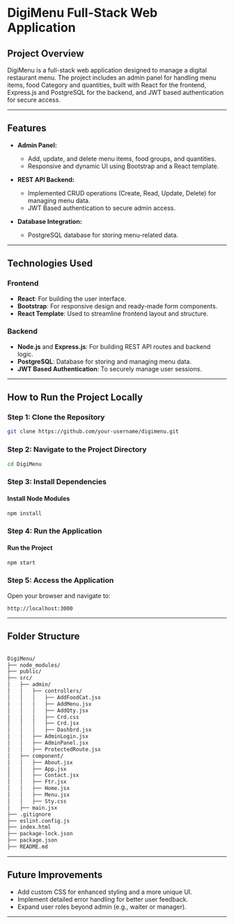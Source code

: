 # DigiMenu Full-Stack Web Application

## Project Overview
DigiMenu is a full-stack web application designed to manage a digital restaurant menu. The project includes an admin panel for handling menu items, food Category and quantities, built with React for the frontend, Express.js and PostgreSQL for the backend, and JWT based authentication for secure access.

---

## Features
- **Admin Panel:**
  - Add, update, and delete menu items, food groups, and quantities.
  - Responsive and dynamic UI using Bootstrap and a React template.
  
- **REST API Backend:**
  - Implemented CRUD operations (Create, Read, Update, Delete) for managing menu data.
  - JWT Based authentication to secure admin access. 

- **Database Integration:**
  - PostgreSQL database for storing menu-related data.
  
---

## Technologies Used

### Frontend
- **React**: For building the user interface.
- **Bootstrap**: For responsive design and ready-made form components.
- **React Template**: Used to streamline frontend layout and structure.

### Backend
- **Node.js** and **Express.js**: For building REST API routes and backend logic.
- **PostgreSQL**: Database for storing and managing menu data.
- **JWT Based Authentication**: To securely manage user sessions.

---

## How to Run the Project Locally

### Step 1: Clone the Repository
```bash
git clone https://github.com/your-username/digimenu.git
```

### Step 2: Navigate to the Project Directory
```bash
cd DigiMenu
```

### Step 3: Install Dependencies

#### Install Node Modules
```bash
npm install
```

### Step 4: Run the Application

#### Run the Project
```bash
npm start
```

### Step 5: Access the Application
Open your browser and navigate to:
```
http://localhost:3000
```

---

## Folder Structure
```sh

DigiMenu/
├── node_modules/
├── public/
├── src/
│   ├── admin/
│   │   ├── controllers/
│   │   │   ├── AddFoodCat.jsx
│   │   │   ├── AddMenu.jsx
│   │   │   ├── AddQty.jsx
│   │   │   ├── Crd.css
│   │   │   ├── Crd.jsx
│   │   │   ├── Dashbrd.jsx
│   │   ├── AdminLogin.jsx
│   │   ├── AdminPanel.jsx
│   │   ├── ProtectedRoute.jsx
│   ├── component/                  
│   │   ├── About.jsx               
│   │   ├── App.jsx
│   │   ├── Contact.jsx
│   │   ├── Ftr.jsx
│   │   ├── Home.jsx
│   │   ├── Menu.jsx
│   │   ├── Sty.css
│   ├── main.jsx
├── .gitignore
├── eslint.config.js
├── index.html
├── package-lock.json
├── package.json
├── README.md

```

---

## Future Improvements
- Add custom CSS for enhanced styling and a more unique UI.
- Implement detailed error handling for better user feedback.
- Expand user roles beyond admin (e.g., waiter or manager).

---


